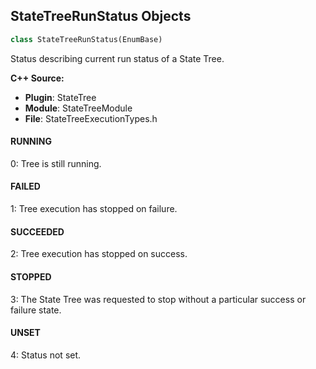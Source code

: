 ## StateTreeRunStatus Objects

```python
class StateTreeRunStatus(EnumBase)
```

Status describing current run status of a State Tree.

**C++ Source:**

- **Plugin**: StateTree
- **Module**: StateTreeModule
- **File**: StateTreeExecutionTypes.h

<a id="unreal.StateTreeRunStatus.RUNNING"></a>

#### RUNNING

0: Tree is still running.

<a id="unreal.StateTreeRunStatus.FAILED"></a>

#### FAILED

1: Tree execution has stopped on failure.

<a id="unreal.StateTreeRunStatus.SUCCEEDED"></a>

#### SUCCEEDED

2: Tree execution has stopped on success.

<a id="unreal.StateTreeRunStatus.STOPPED"></a>

#### STOPPED

3: The State Tree was requested to stop without a particular success or failure state.

<a id="unreal.StateTreeRunStatus.UNSET"></a>

#### UNSET

4: Status not set.

<a id="unreal.StateTreeNodeFormatting"></a>
